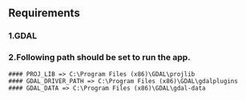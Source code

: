 


## Requirements

### 1.GDAL
### 2.Following path should be set to run the app.

    #### PROJ_LIB => C:\Program Files (x86)\GDAL\projlib
    #### GDAL_DRIVER_PATH => C:\Program Files (x86)\GDAL\gdalplugins
    #### GDAL_DATA => C:\Program Files (x86)\GDAL\gdal-data


